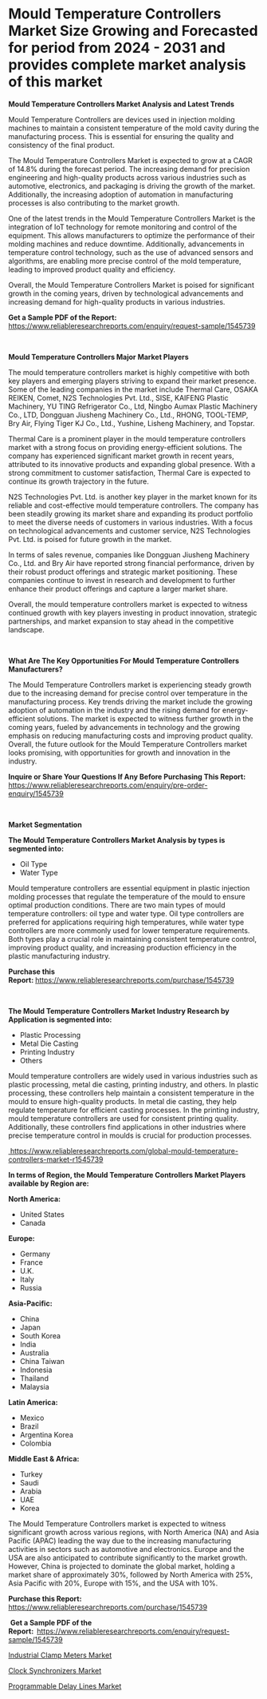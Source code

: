 <p><h1>Mould Temperature Controllers Market Size Growing and Forecasted for period from 2024 - 2031 and provides complete market analysis of this market</h1></p><p><strong>Mould Temperature Controllers Market Analysis and Latest Trends</strong></p>
<p><p>Mould Temperature Controllers are devices used in injection molding machines to maintain a consistent temperature of the mold cavity during the manufacturing process. This is essential for ensuring the quality and consistency of the final product.</p><p>The Mould Temperature Controllers Market is expected to grow at a CAGR of 14.8% during the forecast period. The increasing demand for precision engineering and high-quality products across various industries such as automotive, electronics, and packaging is driving the growth of the market. Additionally, the increasing adoption of automation in manufacturing processes is also contributing to the market growth.</p><p>One of the latest trends in the Mould Temperature Controllers Market is the integration of IoT technology for remote monitoring and control of the equipment. This allows manufacturers to optimize the performance of their molding machines and reduce downtime. Additionally, advancements in temperature control technology, such as the use of advanced sensors and algorithms, are enabling more precise control of the mold temperature, leading to improved product quality and efficiency.</p><p>Overall, the Mould Temperature Controllers Market is poised for significant growth in the coming years, driven by technological advancements and increasing demand for high-quality products in various industries.</p></p>
<p><strong>Get a Sample PDF of the Report:&nbsp;</strong> <a href="https://www.reliableresearchreports.com/enquiry/request-sample/1545739">https://www.reliableresearchreports.com/enquiry/request-sample/1545739</a></p>
<p>&nbsp;</p>
<p><strong>Mould Temperature Controllers Major Market Players</strong></p>
<p><p>The mould temperature controllers market is highly competitive with both key players and emerging players striving to expand their market presence. Some of the leading companies in the market include Thermal Care, OSAKA REIKEN, Comet, N2S Technologies Pvt. Ltd., SISE, KAIFENG Plastic Machinery, YU TING Refrigerator Co., Ltd, Ningbo Aumax Plastic Machinery Co., LTD, Dongguan Jiusheng Machinery Co., Ltd., RHONG, TOOL-TEMP, Bry Air, Flying Tiger KJ Co., Ltd., Yushine, Lisheng Machinery, and Topstar.</p><p>Thermal Care is a prominent player in the mould temperature controllers market with a strong focus on providing energy-efficient solutions. The company has experienced significant market growth in recent years, attributed to its innovative products and expanding global presence. With a strong commitment to customer satisfaction, Thermal Care is expected to continue its growth trajectory in the future.</p><p>N2S Technologies Pvt. Ltd. is another key player in the market known for its reliable and cost-effective mould temperature controllers. The company has been steadily growing its market share and expanding its product portfolio to meet the diverse needs of customers in various industries. With a focus on technological advancements and customer service, N2S Technologies Pvt. Ltd. is poised for future growth in the market.</p><p>In terms of sales revenue, companies like Dongguan Jiusheng Machinery Co., Ltd. and Bry Air have reported strong financial performance, driven by their robust product offerings and strategic market positioning. These companies continue to invest in research and development to further enhance their product offerings and capture a larger market share.</p><p>Overall, the mould temperature controllers market is expected to witness continued growth with key players investing in product innovation, strategic partnerships, and market expansion to stay ahead in the competitive landscape.</p></p>
<p>&nbsp;</p>
<p><strong>What Are The Key Opportunities For Mould Temperature Controllers Manufacturers?</strong></p>
<p><p>The Mould Temperature Controllers market is experiencing steady growth due to the increasing demand for precise control over temperature in the manufacturing process. Key trends driving the market include the growing adoption of automation in the industry and the rising demand for energy-efficient solutions. The market is expected to witness further growth in the coming years, fueled by advancements in technology and the growing emphasis on reducing manufacturing costs and improving product quality. Overall, the future outlook for the Mould Temperature Controllers market looks promising, with opportunities for growth and innovation in the industry.</p></p>
<p><strong>Inquire or Share Your Questions If Any Before Purchasing This Report:</strong> <a href="https://www.reliableresearchreports.com/enquiry/pre-order-enquiry/1545739">https://www.reliableresearchreports.com/enquiry/pre-order-enquiry/1545739</a></p>
<p>&nbsp;</p>
<p><strong>Market Segmentation</strong></p>
<p><strong>The Mould Temperature Controllers Market Analysis by types is segmented into:</strong></p>
<p><ul><li>Oil Type</li><li>Water Type</li></ul></p>
<p><p>Mould temperature controllers are essential equipment in plastic injection molding processes that regulate the temperature of the mould to ensure optimal production conditions. There are two main types of mould temperature controllers: oil type and water type. Oil type controllers are preferred for applications requiring high temperatures, while water type controllers are more commonly used for lower temperature requirements. Both types play a crucial role in maintaining consistent temperature control, improving product quality, and increasing production efficiency in the plastic manufacturing industry.</p></p>
<p><strong>Purchase this Report:&nbsp;</strong><a href="https://www.reliableresearchreports.com/purchase/1545739">https://www.reliableresearchreports.com/purchase/1545739</a></p>
<p>&nbsp;</p>
<p><strong>The Mould Temperature Controllers Market Industry Research by Application is segmented into:</strong></p>
<p><ul><li>Plastic Processing</li><li>Metal Die Casting</li><li>Printing Industry</li><li>Others</li></ul></p>
<p><p>Mould temperature controllers are widely used in various industries such as plastic processing, metal die casting, printing industry, and others. In plastic processing, these controllers help maintain a consistent temperature in the mould to ensure high-quality products. In metal die casting, they help regulate temperature for efficient casting processes. In the printing industry, mould temperature controllers are used for consistent printing quality. Additionally, these controllers find applications in other industries where precise temperature control in moulds is crucial for production processes.</p></p>
<p><a href="https://www.reliableresearchreports.com/global-mould-temperature-controllers-market-r1545739">&nbsp;https://www.reliableresearchreports.com/global-mould-temperature-controllers-market-r1545739</a></p>
<p><strong>In terms of Region, the Mould Temperature Controllers Market Players available by Region are:</strong></p>
<p>
    <p> <strong> North America: </strong>
        <ul>
            <li>United States</li>
            <li>Canada</li>
        </ul>
        </p> 
    <p> <strong> Europe: </strong>
        <ul>
            <li>Germany</li>
            <li>France</li>
            <li>U.K.</li>
            <li>Italy</li>
            <li>Russia</li>
        </ul>
        </p> 
    <p> <strong> Asia-Pacific: </strong>
        <ul>
            <li>China</li>
            <li>Japan</li>
            <li>South Korea</li>
            <li>India</li>
            <li>Australia</li>
            <li>China Taiwan</li>
            <li>Indonesia</li>
            <li>Thailand</li>
            <li>Malaysia</li>
        </ul>
        </p> 
    <p> <strong> Latin America: </strong>
        <ul>
            <li>Mexico</li>
            <li>Brazil</li>
            <li>Argentina Korea</li>
            <li>Colombia</li>
        </ul>
        </p> 
    <p> <strong> Middle East & Africa: </strong>
        <ul>
            <li>Turkey</li>
            <li>Saudi</li>
            <li>Arabia</li>
            <li>UAE</li>
            <li>Korea</li>
        </ul>
    </p>
    </p>
<p><p>The Mould Temperature Controllers market is expected to witness significant growth across various regions, with North America (NA) and Asia Pacific (APAC) leading the way due to the increasing manufacturing activities in sectors such as automotive and electronics. Europe and the USA are also anticipated to contribute significantly to the market growth. However, China is projected to dominate the global market, holding a market share of approximately 30%, followed by North America with 25%, Asia Pacific with 20%, Europe with 15%, and the USA with 10%.</p></p>
<p><strong>Purchase this Report: </strong><a href="https://www.reliableresearchreports.com/purchase/1545739">https://www.reliableresearchreports.com/purchase/1545739</a></p>
<p>&nbsp;<strong>Get a Sample PDF of the Report:&nbsp;&nbsp;</strong><a href="https://www.reliableresearchreports.com/enquiry/request-sample/1545739">https://www.reliableresearchreports.com/enquiry/request-sample/1545739</a></p>
<p><strong></strong></p>
<p><p><a href="https://issuu.com/reportprime-2/docs/industrial-clamp-meters-market-size-2030.pptx">Industrial Clamp Meters Market</a></p><p><a href="https://github.com/janetchuadff364/Market-Research-Report-List-1/blob/main/clock-synchronizers-market.md">Clock Synchronizers Market</a></p><p><a href="https://github.com/btwcqfvq34/Market-Research-Report-List-1/blob/main/programmable-delay-lines-market.md">Programmable Delay Lines Market</a></p></p>